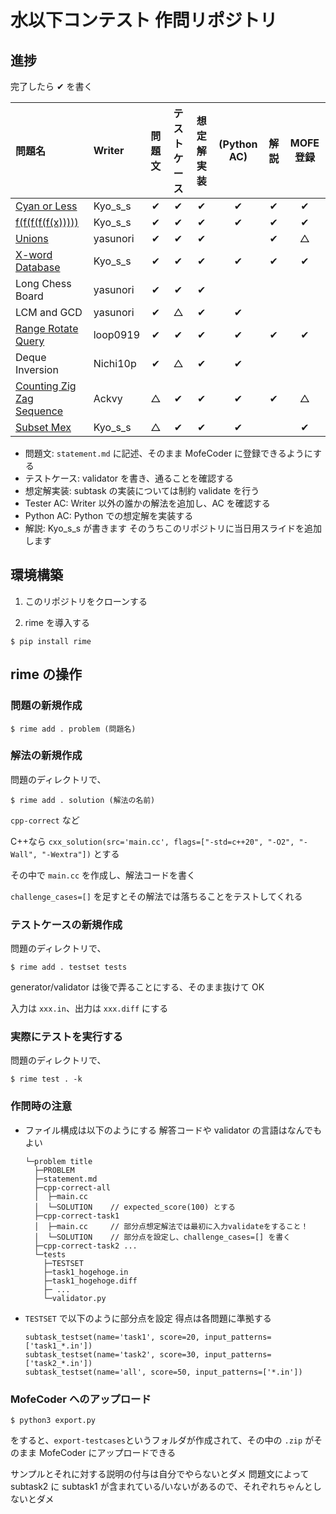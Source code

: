 # 水以下コンテスト 作問リポジトリ

## 進捗

完了したら ✔ を書く

| 問題名                                                                 | Writer   | 問題文 | テストケース | 想定解実装 | (Python AC) | 解説 | MOFE 登録　 |
| :--------------------------------------------------------------------- | :------- | :----: | :----------: | :--------: | :---------: | :--: | :---------: |
| [Cyan or Less](https://mofecoder.com/manage/problems/160)              | Kyo_s_s  |   ✔    |      ✔       |     ✔      |      ✔      |  ✔   |      ✔      |
| [f(f(f(f(f(x)))))](https://mofecoder.com/manage/problems/159)          | Kyo_s_s  |   ✔    |      ✔       |     ✔      |      ✔      |  ✔   |      ✔      |
| [Unions](https://mofecoder.com/manage/problems/143)                    | yasunori |   ✔    |      ✔       |     ✔      |             |  ✔   |      △      |
| [X-word Database](https://mofecoder.com/manage/problems/141)           | Kyo_s_s  |   ✔    |      ✔       |     ✔      |      ✔      |  ✔   |      ✔      |
| Long Chess Board                                                       | yasunori |   ✔    |      ✔       |     ✔      |             |      |             |
| LCM and GCD                                                            | yasunori |   ✔    |      △       |     ✔      |      ✔      |      |             |
| [Range Rotate Query](https://mofecoder.com/manage/problems/162)        | loop0919 |   ✔    |      ✔       |     ✔      |      ✔      |  ✔   |      ✔      |
| Deque Inversion                                                        | Nichi10p |   ✔    |      △       |     ✔      |      ✔      |      |             |
| [Counting Zig Zag Sequence](https://mofecoder.com/manage/problems/142) | Ackvy    |   △    |      ✔       |     ✔      |      ✔      |  ✔   |     △     |
| [Subset Mex](https://mofecoder.com/manage/problems/161)                | Kyo_s_s  |   △    |      ✔       |     ✔      |      ✔      |      |      ✔      |

- 問題文: `statement.md` に記述、そのまま MofeCoder に登録できるようにする
- テストケース: validator を書き、通ることを確認する
- 想定解実装: subtask の実装については制約 validate を行う
- Tester AC: Writer 以外の誰かの解法を追加し、AC を確認する
- Python AC: Python での想定解を実装する
- 解説: Kyo_s_s が書きます そのうちこのリポジトリに当日用スライドを追加します

## 環境構築

1. このリポジトリをクローンする

1. rime を導入する

```
$ pip install rime
```

## rime の操作

### 問題の新規作成

```
$ rime add . problem (問題名)
```

### 解法の新規作成

問題のディレクトリで、

```
$ rime add . solution (解法の名前)
```

`cpp-correct` など

C++なら `cxx_solution(src='main.cc', flags=["-std=c++20", "-O2", "-Wall", "-Wextra"])` とする

その中で `main.cc` を作成し、解法コードを書く

`challenge_cases=[]` を足すとその解法では落ちることをテストしてくれる

### テストケースの新規作成

問題のディレクトリで、

```
$ rime add . testset tests
```

generator/validator は後で弄ることにする、そのまま抜けて OK

入力は `xxx.in`、出力は `xxx.diff` にする

### 実際にテストを実行する

問題のディレクトリで、

```
$ rime test . -k
```

### 作問時の注意

- ファイル構成は以下のようにする 解答コードや validator の言語はなんでもよい
  ```
  └─problem title
    ├─PROBLEM
    ├─statement.md
    ├─cpp-correct-all
    │  ├─main.cc
    │  └─SOLUTION    // expected_score(100) とする
    ├─cpp-correct-task1
    │  ├─main.cc     // 部分点想定解法では最初に入力validateをすること！
    │  └─SOLUTION    // 部分点を設定し、challenge_cases=[] を書く
    ├─cpp-correct-task2 ...
    └─tests
      ├─TESTSET
      ├─task1_hogehoge.in
      ├─task1_hogehoge.diff
      ├─ ...
      └─validator.py
  ```
- `TESTSET` で以下のように部分点を設定 得点は各問題に準拠する
  ```
  subtask_testset(name='task1', score=20, input_patterns=['task1_*.in'])
  subtask_testset(name='task2', score=30, input_patterns=['task2_*.in'])
  subtask_testset(name='all', score=50, input_patterns=['*.in'])
  ```

### MofeCoder へのアップロード

```
$ python3 export.py
```

をすると、`export-testcases`というフォルダが作成されて、その中の `.zip` がそのまま MofeCoder にアップロードできる

サンプルとそれに対する説明の付与は自分でやらないとダメ
問題文によって subtask2 に subtask1 が含まれている/いないがあるので、それぞれちゃんとしないとダメ
